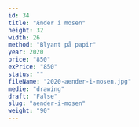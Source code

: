 ```yaml
---
id: 34
title: "Ænder i mosen"
height: 32
width: 26
method: "Blyant på papir"
year: 2020
price: "850"
exPrice: "850"
status: ""
fileName: "2020-aender-i-mosen.jpg"
medie: "drawing"
draft: "False"
slug: "aender-i-mosen"
weight: "90"
---
```

